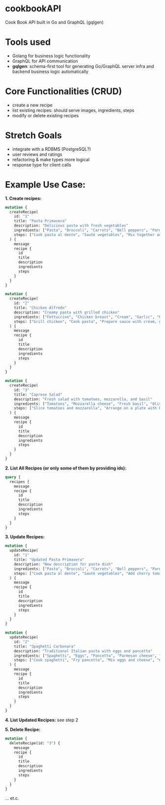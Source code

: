 # cookbookAPI
Cook Book API built in Go and GraphQL (gqlgen)

# Tools used
- Golang for business logic functionality
- GraphQL for API communication
- **gqlgen**: schema-first tool for generating Go/GraphQL server infra and backend business logic automatically

# Core Functionalities (CRUD)
- create a new recipe
- list existing recipes: should serve images, ingredients, steps
- modify or delete existing recipes

# Stretch Goals
- integrate with a RDBMS (PostgreSQL?)
- user reviews and ratings
- refactoring & make types more logical
- response type for client calls

# Example Use Case:
**1. Create recipes:**
```graphql
mutation {
  createRecipe(
    id: "1"
    title: "Pasta Primavera"
    description: "Delicious pasta with fresh vegetables"
    ingredients: ["Pasta", "Broccoli", "Carrots", "Bell peppers", "Parmesan cheese"]
    steps: ["Cook pasta al dente", "Sauté vegetables", "Mix together and serve with Parmesan"]
  ) {
    message
    recipe {
      id
      title
      description
      ingredients
      steps
    }
  }
}

mutation {
  createRecipe(
    id: "2"
    title: "Chicken Alfredo"
    description: "Creamy pasta with grilled chicken"
    ingredients: ["Fettuccine", "Chicken breast", "Cream", "Garlic", "Parmesan cheese"]
    steps: ["Grill chicken", "Cook pasta", "Prepare sauce with cream, garlic, and cheese", "Combine and serve"]
  ) {
    message
    recipe {
      id
      title
      description
      ingredients
      steps
    }
  }
}

mutation {
  createRecipe(
    id: "3"
    title: "Caprese Salad"
    description: "Fresh salad with tomatoes, mozzarella, and basil"
    ingredients: ["Tomatoes", "Mozzarella cheese", "Fresh basil", "Olive oil", "Balsamic vinegar"]
    steps: ["Slice tomatoes and mozzarella", "Arrange on a plate with basil leaves", "Drizzle with olive oil and balsamic vinegar", "Season with salt and pepper"]
  ) {
    message
    recipe {
      id
      title
      description
      ingredients
      steps
    }
  }
}
```

**2. List All Recipes (or only some of them by providing ids):**
```graphql
query {
  recipes {
    message
    recipe {
      id
      title
      description
      ingredients
      steps
    }
  }
}
```

**3. Update Recipes:**
```graphql
mutation {
  updateRecipe(
    id: "1"
    title: "Updated Pasta Primavera"
    description: "New description for pasta dish"
    ingredients: ["Pasta", "Broccoli", "Carrots", "Bell peppers", "Parmesan cheese", "Cherry tomatoes"]
    steps: ["Cook pasta al dente", "Sauté vegetables", "Add cherry tomatoes", "Mix together and serve with Parmesan"]
  ) {
    message
    recipe {
      id
      title
      description
      ingredients
      steps
    }
  }
}

mutation {
  updateRecipe(
    id: "2"
    title: "Spaghetti Carbonara"
    description: "Traditional Italian pasta with eggs and pancetta"
    ingredients: ["Spaghetti", "Eggs", "Pancetta", "Parmesan cheese", "Black pepper"]
    steps: ["Cook spaghetti", "Fry pancetta", "Mix eggs and cheese", "Combine and serve with black pepper"]
  ) {
    message
    recipe {
      id
      title
      description
      ingredients
      steps
    }
  }
}
```
**4. List Updated Recipes:** see step 2

**5. Delete Recipe:**
```graphql
mutation {
  deleteRecipe(id: "3") {
    message
    recipe {
      id
      title
      description
      ingredients
      steps
    }
  }
}
```
... et.c.